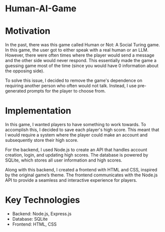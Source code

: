 # Human-AI-Game
# Motivation
In the past, there was this game called Human or Not: A Social Turing game. In this game, the user got to either speak with a real human or an LLM. However, there were often times where the player would send a message and the other side would never respond. This essentially made the game a guessing game most of the time (since you would have 0 information about the opposing side).

To solve this issue, I decided to remove the game's dependence on requiring another person who often would not talk. Instead, I use pre-generated prompts for the player to choose from. 
# Implementation
In this game, I wanted players to have something to work towards. To accomplish this, I decided to save each player's high score. This meant that I would require a system where the player could make an account and subsequently store their high score.

For the backend, I used Node.js to create an API that handles account creation, login, and updating high scores. The database is powered by SQLite, which stores all user information and high scores.

Along with this backend, I created a frontend with HTML and CSS, inspired by the original game’s theme. The frontend communicates with the Node.js API to provide a seamless and interactive experience for players.

# Key Technologies

* Backend: Node.js, Express.js
* Database: SQLite
* Frontend: HTML, CSS
